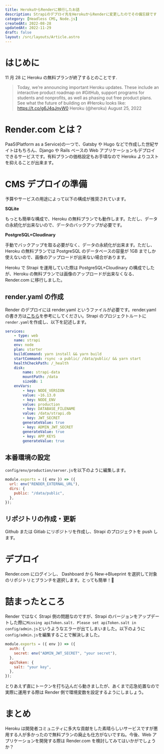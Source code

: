 ```yaml
---
title: HerokuからRenderに移行したお話
description: Strapiのデプロイ先をHerokuからRenderに変更したのでその備忘録です
category: [Headless CMS, Node.js]
createdAt: 2022-08-28
updatedAt: 2022-11-29
draft: false
layout: /src/layouts/Article.astro
---
```


# はじめに

11 月 28 に Heroku の無料プランが終了するとのことです.

> Today, we’re announcing important Heroku updates. These include an interactive product roadmap on #GitHub, support programs for students and nonprofits, as well as phasing out free product plans. See what the future of building on #Heroku looks like: https://t.co/g6J4qJnyW0
> Heroku (@heroku) August 25, 2022

# Render.com とは？

PaaS(Platform as a Service)の一つで、Gatsby や Hugo などで作成した世紀サイトはもちろん、Django や Rails ベースの Web アプリケーションもデプロイできるサービスです。有料プランの価格設定もお手頃なので Heroku よりコストを抑えることが出来ます。

# CMS デプロイの準備

予算やサービスの用途によって以下の構成が推奨されています。

**SQLite**

もっとも簡単な構成で、Heroku の無料プランでも動作します。ただし、データの永続化が出来ないので、データのバックアップが必要です。

**PostgreSQL+Cloudinary**

手動でバックアップを取る必要がなく、データの永続化が出来ます。ただし、Heroku の無料プランでは PostgreSQL のデータベースの容量が 1GB までしか使えないので、画像のアップロードが出来ない場合があります。

Heroku で Strapi を運用していた際は PostgreSQL+Cloudinary の構成でしたが、Heroku の無料プランでは画像のアップロードが出来なくなる、Render.com に移行しました。

## render.yaml の作成

Render のデプロイには render.yaml というファイルが必要です。render.yaml の書き方は[こちら](https://render.com/docs/yaml-spec)を参考にしてください。Strapi のプロジェクトルートに`render.yaml`を作成し、以下を記述します。

```yaml
services:
    - type: web
    name: strapi
    env: node
    plan: starter
    buildCommand: yarn install && yarn build
    startCommand: rsync -a public/ /data/public/ && yarn start
    healthCheckPath: /_health
    disk:
        name: strapi-data
        mountPath: /data
        sizeGB: 1
    envVars:
        - key: NODE_VERSION
        value: ~16.13.0
        - key: NODE_ENV
        value: production
        - key: DATABASE_FILENAME
        value: /data/strapi.db
        - key: JWT_SECRET
        generateValue: true
        - key: ADMIN_JWT_SECRET
        generateValue: true
        - key: APP_KEYS
        generateValue: true
```

## 本番環境の設定

`config/env/production/server.js`を以下のように編集します。

```js
module.exports = ({ env }) => ({
  url: env("RENDER_EXTERNAL_URL"),
  dirs: {
    public: "/data/public",
  },
});
```

## リポジトリの作成・更新

Github または Gitlab にリポジトリを作成し、Strapi のプロジェクトを push します。

# デプロイ

Render.com にログインし、 Dashboard から New→Blueprint を選択して対象のリポジトリとブランチを選択します。とっても簡単！🍺

# 詰まったところ

Render ではなく Strapi 側の問題なのですが、Strapi のバージョンをアップデートした際に`Missing apiToken.salt. Please set apiToken.salt in config/admin.js`というようなエラーが出てしまいました。以下のように`config/admin.js`を編集することで解決しました。

```js
module.exports = ({ env }) => ({
  auth: {
    secret: env("ADMIN_JWT_SECRET", "your secret"),
  },
  apiToken: {
    salt: "your key",
  },
});
```

とりあえず直にトークンを打ち込んだら動きましたが、あくまで応急処置なので実際に運用する際は Render 側で環境変数を設定するようにしましょう。

# まとめ

Heroku は開発者コミュニティに多大な貢献をした素晴らしいサービスですが悪用する人が多かったので無料プランの廃止も仕方がないですね。今後、Web アプリケーションを開発する際は Render.com を検討してみてはいかがでしょうか？
